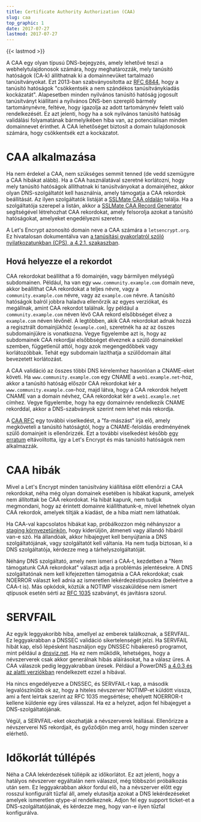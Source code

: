 ```yaml
---
title: Certificate Authority Authorization (CAA)
slug: caa
top_graphic: 1
date: 2017-07-27
lastmod: 2017-07-27
---
```


{{< lastmod >}}

A CAA egy olyan típusú DNS-bejegyzés, amely lehetővé teszi a webhelytulajdonosok számára, hogy meghatározzák, mely tanúsító hatóságok (CA-k) állíthatnak ki a domainnevüket tartalmazó tanúsítványokat. Ezt 2013-ban szabványosította az [RFC 6844](https://tools.ietf.org/html/rfc6844), hogy a tanúsító hatóságok "csökkentsék a nem szándékos tanúsítványkiadás kockázatát". Alapesetben minden nyilvános tanúsító hatóság jogosult tanúsítványt kiállítani a nyilvános DNS-ben szereplő bármely tartománynévre, feltéve, hogy igazolja az adott tartománynév felett való rendelkezését. Ez azt jelenti, hogy ha a sok nyilvános tanúsító hatóság validálási folyamatának bármelyikében hiba van, az potenciálisan minden domainnevet érinthet. A CAA lehetőséget biztosít a domain tulajdonosok számára, hogy csökkentsék ezt a kockázatot.

# CAA alkalmazása

Ha nem érdekel a CAA, nem szükséges semmit tenned (de vedd szemügyre a CAA hibákat alább). Ha a CAA használatával szeretné korlátozni, hogy mely tanúsító hatóságok állíthatnak ki tanúsítványokat a domainjéhez, akkor olyan DNS-szolgáltatót kell használnia, amely támogatja a CAA rekordok beállítását. Az ilyen szolgáltatók listáját a [SSLMate CAA oldalán](https://sslmate.com/caa/support) találja. Ha a szolgáltatója szerepel a listán, akkor a [SSLMate CAA Record Generator](https://sslmate.com/caa/) segítségével létrehozhat CAA rekordokat, amely felsorolja azokat a tanúsító hatóságokat, amelyeket engedélyezni szeretne.

A Let's Encrypt azonosító domain neve a CAA számára a `letsencrypt.org`. Ez hivatalosan dokumentálva van [a tanúsítási gyakorlatról szóló nyilatkozatunkban (CPS), a 4.2.1. szakaszban](/repository).

## Hová helyezze el a rekordot

CAA rekordokat beállíthat a fő domainjén, vagy bármilyen mélységű subdomainen. Például, ha van egy `www.community.example.com` domain neve, akkor beállíthat CAA rekordokat a teljes névre, vagy a `community.example.com` névre, vagy az `example.com` névre. A tanúsító hatóságok balról jobbra haladva ellenőrzik az egyes verziókat, és megállnak, amint CAA rekordot találnak. Így például a `community.example.com` néven lévő CAA rekord elsőbbséget élvez a `example.com` néven lévőnél. A legtöbben, akik CAA rekordokat adnak hozzá a regisztrált domainjükhöz (`example.com`), szeretnék ha az az összes subdomainjükre is vonatkozna. Vegye figyelembe azt is, hogy az subdomainek CAA rekordjai elsőbbséget élveznek a szülő domainekkel szemben, függetlenül attól, hogy azok megengedőbbek vagy korlátozóbbak. Tehát egy subdomain lazíthatja a szülődomain által bevezetett korlátozást.

A CAA validáció az összes többi DNS kérelemhez hasonlóan a CNAME-eket követi. Ha `www.community.example.com` egy CNAME a `web1.example.net`-hoz, akkor a tanúsító hatóság először CAA rekordokat kér a `www.community.example.com`-hoz, majd látva, hogy a CAA rekordok helyett CNAME van a domain névhez, CAA rekordokat kér a `web1.example.net` címhez. Vegye figyelembe, hogy ha egy domainnév rendelkezik CNAME rekorddal, akkor a DNS-szabványok szerint nem lehet más rekordja.

A [CAA RFC](https://tools.ietf.org/html/rfc6844) egy további viselkedést, a "fa-mászást" írja elő, amely megköveteli a tanúsító hatóságtól, hogy a CNAME-feloldás eredményének szülő domainjeit is ellenőrizzék. Ezt a további viselkedést később [egy erratum](https://www.rfc-editor.org/errata/eid5065) eltávolította, így a Let's Encrypt és más tanúsító hatóságok nem alkalmazzák.

# CAA hibák

Mivel a Let's Encrypt minden tanúsítvány kiállítása előtt ellenőrzi a CAA rekordokat, néha még olyan domainek esetében is hibákat kapunk, amelyek nem állítottak be CAA rekordokat. Ha hibát kapunk, nem tudjuk megmondani, hogy az érintett domainre kiállíthatunk-e, mivel lehetnek olyan CAA rekordok, amelyek tiltják a kiadást, de a hiba miatt nem láthatóak.

Ha CAA-val kapcsolatos hibákat kap, próbálkozzon még néhányszor a [staging környezetünkön](/docs/staging-environment), hogy kiderüljön, átmeneti vagy állandó hibáról van-e szó. Ha állandóak, akkor hibajegyet kell benyújtania a DNS szolgáltatójának, vagy szolgáltatót kell váltania. Ha nem tudja biztosan, ki a DNS szolgáltatója, kérdezze meg a tárhelyszolgáltatóját.

Néhány DNS szolgáltató, amely nem ismeri a CAA-t, kezdetben a "Nem támogatunk CAA rekordokat" választ adja a problémás jelentésekre. A DNS szolgáltatónak nem kell kifejezetten támogatnia a CAA rekordokat; csak NOERROR választ kell adnia az ismeretlen lekérdezéstípusokra (beleértve a CAA-t is). Más opkódok, köztük a NOTIMP visszaküldése nem ismert qtípusok esetén sérti az [RFC 1035](https://tools.ietf.org/html/rfc1035) szabványt, és javításra szorul.

# SERVFAIL

Az egyik leggyakoribb hiba, amellyel az emberek találkoznak, a SERVFAIL. Ez leggyakrabban a DNSSEC validáció sikertelenségét jelzi. Ha SERVFAIL hibát kap, első lépésként használjon egy DNSSEC hibakereső programot, mint például a [dnsviz.net](http://dnsviz.net/). Ha ez nem működik, lehetséges, hogy a névszerverek csak akkor generálnak hibás aláírásokat, ha a válasz üres. A CAA válaszok pedig leggyakrabban üresek.  Például a PowerDNS [a 4.0.3 és az alatti verziókban](https://community.letsencrypt.org/t/caa-servfail-changes/38298/2?u=jsha) rendelkezett ezzel a hibával.

Ha nincs engedélyezve a DNSSEC, és SERVFAIL-t kap, a második legvalószínűbb ok az, hogy a hiteles névszerver NOTIMP-et küldött vissza, ami a fent leírtak szerint az RFC 1035 megsértése; ehelyett NOERROR-t kellene küldenie egy üres válasszal. Ha ez a helyzet, adjon fel hibajegyet a DNS-szolgáltatójának.

Végül, a SERVFAIL-eket okozhatják a névszerverek leállásai. Ellenőrizze a névszerverei NS rekordjait, és győződjön meg arról, hogy minden szerver elérhető.

# Időkorlát túllépés

Néha a CAA lekérdezések túllépik az időkorlátot. Ez azt jelenti, hogy a hatályos névszerver egyáltalán nem válaszol, még többszöri próbálkozás után sem. Ez leggyakrabban akkor fordul elő, ha a névszerver előtt egy rosszul konfigurált tűzfal áll, amely elutasítja azokat a DNS lekérdezéseket amelyek ismeretlen qtype-al rendelkeznek. Adjon fel egy support ticket-et a DNS-szolgáltatójának, és kérdezze meg, hogy van-e ilyen tűzfal konfigurálva.

